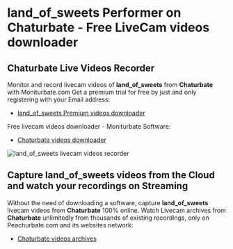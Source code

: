 # land_of_sweets Performer on Chaturbate - Free LiveCam videos downloader

## Chaturbate Live Videos Recorder

Monitor and record livecam videos of **land_of_sweets** from **Chaturbate** with Moniturbate.com
Get a premium trial for free by just and only registering with your Email address:
* [land_of_sweets Premium videos downloader](https://moniturbate.com/request-demo-licence-key.html)

Free livecam videos downloader - Moniturbate Software:
* [Chaturbate videos downloader](https://moniturbate.com/moniturbate-download-software.html)

![land_of_sweets livecam videos recorder](https://peachurnet.com/templates/moniturbate-software.png)


## Capture land_of_sweets videos from the Cloud and watch your recordings on Streaming

Without the need of downloading a software, capture **land_of_sweets** livecam videos from **Chaturbate** 100% online.
Watch Livecam archives from **Chaturbate** unlimitedly from thousands of existing recordings, only on Peachurbate.com and its websites network:
* [Chaturbate videos archives](https://peachurnet.com/)
